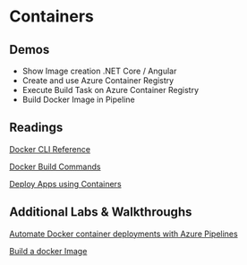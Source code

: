 # Containers

## Demos

- Show Image creation .NET Core / Angular
- Create and use Azure Container Registry
- Execute Build Task on Azure Container Registry
- Build Docker Image in Pipeline

## Readings

[Docker CLI Reference](https://docs.docker.com/engine/reference/commandline/cli/)

[Docker Build Commands](https://docs.docker.com/engine/reference/builder/)

[Deploy Apps using Containers](https://docs.microsoft.com/en-us/azure/devops/pipelines/ecosystems/containers/build-image?view=azure-devops)

## Additional Labs & Walkthroughs

[Automate Docker container deployments with Azure Pipelines](https://docs.microsoft.com/en-us/learn/modules/deploy-docker/)

[Build a docker Image](https://docs.microsoft.com/en-us/azure/devops/pipelines/ecosystems/containers/build-image?view=azure-devops)
